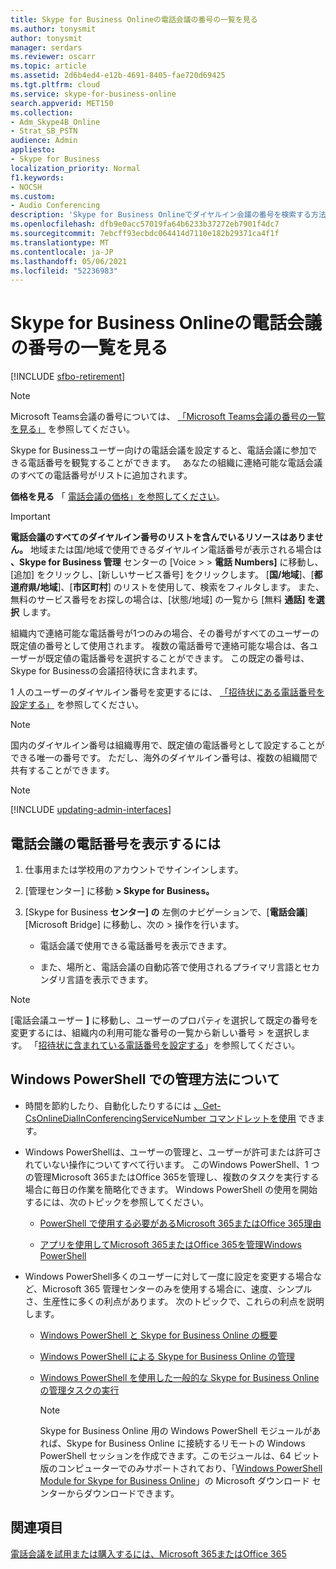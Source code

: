 ```yaml
---
title: Skype for Business Onlineの電話会議の番号の一覧を見る
ms.author: tonysmit
author: tonysmit
manager: serdars
ms.reviewer: oscarr
ms.topic: article
ms.assetid: 2d6b4ed4-e12b-4691-8405-fae720d69425
ms.tgt.pltfrm: cloud
ms.service: skype-for-business-online
search.appverid: MET150
ms.collection:
- Adm_Skype4B_Online
- Strat_SB_PSTN
audience: Admin
appliesto:
- Skype for Business
localization_priority: Normal
f1.keywords:
- NOCSH
ms.custom:
- Audio Conferencing
description: 'Skype for Business Onlineでダイヤルイン会議の番号を検索する方法。 '
ms.openlocfilehash: dfb9e0acc57019fa64b6233b37272eb7901f4dc7
ms.sourcegitcommit: 7ebcff93ecbdc064414d7110e182b29371ca4f1f
ms.translationtype: MT
ms.contentlocale: ja-JP
ms.lasthandoff: 05/06/2021
ms.locfileid: "52236983"
---
```

# <a name="see-a-list-of-audio-conferencing-numbers-in-skype-for-business-online"></a>Skype for Business Onlineの電話会議の番号の一覧を見る

[!INCLUDE [sfbo-retirement](../../Hub/includes/sfbo-retirement.md)]

> [!NOTE]
> Microsoft Teams会議の番号については、  [「Microsoft Teams会議の番号の一覧を見る」](/MicrosoftTeams/see-a-list-of-audio-conferencing-numbers-in-teams) を参照してください。

Skype for Businessユーザー向けの電話会議を設定すると、電話会議に参加できる電話番号を観覧することができます。　 あなたの組織に連絡可能な電話会議のすべての電話番号がリストに追加されます。
  
 **価格を見る** 「 [電話会議の価格」を参照してください](https://products.office.com/skype-for-business/audio-conferencing#Requirements)。
  
> [!IMPORTANT]
> **電話会議のすべてのダイヤルイン番号のリストを含んでいるリソースはありません。** 地域または国/地域で使用できるダイヤルイン電話番号が表示される場合は **、Skype for Business 管理** センターの [Voice  >    >  **電話 Numbers]** に移動し、[追加] をクリックし、[新しいサービス番号] をクリックします。 [**国/地域**]、[**都道府県/地域**]、[**市区町村**] のリストを使用して、検索をフィルタします。 また、無料のサービス番号をお探しの場合は、[状態/地域] の一覧から [無料 **通話] を選択** します。
  
組織内で連絡可能な電話番号が1つのみの場合、その番号がすべてのユーザーの既定値の番号として使用されます。 複数の電話番号で連絡可能な場合は、各ユーザーが既定値の電話番号を選択することができます。 この既定の番号は、 Skype for Businessの会議招待状に含まれます。
  
1 人のユーザーのダイヤルイン番号を変更するには、 [「招待状にある電話番号を設定する」](set-the-phone-numbers-included-on-invites.md) を参照してください。
  
> [!NOTE]
> 国内のダイヤルイン番号は組織専用で、既定値の電話番号として設定することができる唯一の番号です。 ただし、海外のダイヤルイン番号は、複数の組織間で共有することができます。 

> [!NOTE]
> [!INCLUDE [updating-admin-interfaces](../includes/updating-admin-interfaces.md)]

## <a name="to-view-your-audio-conferencing-phone-numbers"></a>電話会議の電話番号を表示するには

1. 仕事用または学校用のアカウントでサインインします。
    
2. [管理センター] に移動 **> Skype for Business。**
    
3. [Skype for Business **センター] の** 左側のナビゲーションで、[**電話会議**] [Microsoft Bridge] に移動し、次の  >  操作を行います。
    
   - 電話会議で使用できる電話番号を表示できます。
    
   - また、場所と、電話会議の自動応答で使用されるプライマリ言語とセカンダリ言語を表示できます。
    
> [!NOTE]
> [電話会議ユーザー **]** に移動し、ユーザーのプロパティを選択して既定の番号を変更するには、組織内の利用可能な番号の一覧から新しい番号  >  を選択します。 「[招待状に含まれている電話番号を設定する](set-the-phone-numbers-included-on-invites.md)」を参照してください。 

  
## <a name="want-to-know-how-to-manage-with-windows-powershell"></a>Windows PowerShell での管理方法について

- 時間を節約したり、自動化したりするには [、Get-CsOnlineDialInConferencingServiceNumber コマンドレットを使用](/powershell/module/skype/Get-CsOnlineDialInConferencingServiceNumber) できます。
    
- Windows PowerShellは、ユーザーの管理と、ユーザーが許可または許可されていない操作についてすべて行います。 このWindows PowerShell、1 つの管理Microsoft 365またはOffice 365を管理し、複数のタスクを実行する場合に毎日の作業を簡略化できます。 Windows PowerShell の使用を開始するには、次のトピックを参照してください。
    
  - [PowerShell で使用する必要があるMicrosoft 365またはOffice 365理由](/microsoft-365/enterprise/why-you-need-to-use-microsoft-365-powershell)
    
  - [アプリを使用してMicrosoft 365またはOffice 365を管理Windows PowerShell](/previous-versions//dn568025(v=technet.10))
    
- Windows PowerShell多くのユーザーに対して一度に設定を変更する場合など、Microsoft 365 管理センターのみを使用する場合に、速度、シンプルさ、生産性に多くの利点があります。 次のトピックで、これらの利点を説明します。
    
  - [Windows PowerShell と Skype for Business Online の概要](../set-up-your-computer-for-windows-powershell/set-up-your-computer-for-windows-powershell.md)
    
  - [Windows PowerShell による Skype for Business Online の管理](../set-up-your-computer-for-windows-powershell/set-up-your-computer-for-windows-powershell.md)
    
  - [Windows PowerShell を使用した一般的な Skype for Business Online の管理タスクの実行](../set-up-your-computer-for-windows-powershell/set-up-your-computer-for-windows-powershell.md)
    
    > [!NOTE]
    > Skype for Business Online 用の Windows PowerShell モジュールがあれば、Skype for Business Online に接続するリモートの Windows PowerShell セッションを作成できます。このモジュールは、64 ビット版のコンピューターでのみサポートされており、「[Windows PowerShell Module for Skype for Business Online](https://go.microsoft.com/fwlink/?LinkId=294688)」の Microsoft ダウンロード センターからダウンロードできます。
  
## <a name="related-topics"></a>関連項目

[電話会議を試用または購入するには、Microsoft 365またはOffice 365](../audio-conferencing-in-office-365/try-or-purchase-audio-conferencing-in-office-365.md)
